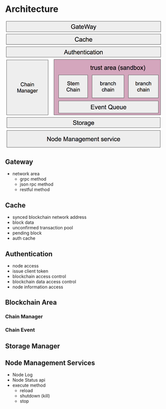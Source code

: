 # Architecture

![Architecture 180404](images/architecture.png)

## Gateway
- network area
    - grpc method
    - json rpc method
    - restful method

## Cache
- synced blockchain network address
- block data
- unconfirmed transaction pool
- pending block
- auth cache

## Authentication
- node access
- issue client token
- blockchain access control
- blockchain data access control
- node information access

## Blockchain Area

### Chain Manager
### Chain Event

## Storage Manager

## Node Management Services
* Node Log
* Node Status api
* execute method
    * reload
    * shutdown (kill)
    * stop
    